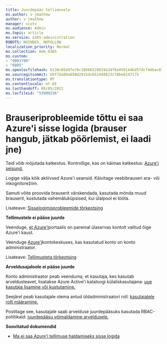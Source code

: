 ```yaml
---
title: Juurdepääs tellimusele
ms.author: v-jmathew
author: v-jmathew
manager: scotv
ms.audience: Admin
ms.topic: article
ms.service: o365-administration
ROBOTS: NOINDEX, NOFOLLOW
localization_priority: Normal
ms.collection: Adm_O365
ms.custom:
- "9003799"
- "6805"
ms.openlocfilehash: b138c05e87e70c18bb6528819a34f8a9501446d57dcf4dbac0734f70fbc3466b
ms.sourcegitcommit: b5f7da89a650d2915dc652449623c78be6247175
ms.translationtype: MT
ms.contentlocale: et-EE
ms.lasthandoff: 08/05/2021
ms.locfileid: "53999236"
---
```

# <a name="unable-to-sign-in-azure-due-to-browser-issues-browser-hangs-keeps-spinning-does-not-load-etc"></a>Brauseriprobleemide tõttu ei saa Azure'i sisse logida (brauser hangub, jätkab pöörlemist, ei laadi jne)

Teid võib mõjutada katkestus. Kontrollige, kas on käimas katkestus: [Azure'i seisund.](https://status.azure.com/status/history/)

Logige välja kõik aktiivsed Azure'i seansid. Käivitage veebibrauseri era- või inkognitorežiim.

Samuti võite proovida brauserit värskendada, kasutada mõnda muud brauserit, kustutada vahemäluküpsised, kui ülalpool ei tööta.

Lisateave: [Sisselogimisprobleemide tõrkeotsing](https://support.microsoft.com/help/4042961/troubleshoot-why-you-can-t-sign-in-to-manage-your-azure-subscription)

**Tellimustele ei pääse juurde**

Veenduge, [et Azure'i](https://portal.azure.com/)portaalis on paremal ülaservas kontolt valitud õige Azure'i kaust.

Veenduge [Azure'i](https://account.windowsazure.com/Subscriptions)kontokeskuses, kas kasutatud konto on konto administraator.

Lisateave: [Tellimusteta tõrkeotsing](https://docs.microsoft.com/azure/billing/billing-no-subscriptions-found?WT.mc_id=Portal-Microsoft_Azure_Support)

**Arveldusajaloole ei pääse juurde**

Konto administraator peab veenduma, et kasutaja, kes kasutab arveldusteavet, lisatakse Azure Active'i kataloogi külaliskasutajana: [uue kasutaja lisamine või kustutamine.](https://docs.microsoft.com/azure/active-directory/fundamentals/add-users-azure-active-directory?WT.mc_id=Portal-Microsoft_Azure_Support)

Seejärel peab kasutajale olema antud üldadministraatori roll: [kasutajatele rolli määramine.](https://docs.microsoft.com/azure/active-directory/fundamentals/active-directory-users-assign-role-azure-portal?WT.mc_id=Portal-Microsoft_Azure_Support)

Postitage see, kasutajale saab arvelduse juurdepääsuks kasutada RBAC-poliitikaid: [juurdepääsu võimaldamine arveldusele.](https://docs.microsoft.com/azure/billing/billing-manage-access?WT.mc_id=Portal-Microsoft_Azure_Support)

**Soovitatud dokumendid**

-   [Ma ei saa Azure'i tellimuse haldamiseks sisse logida](https://docs.microsoft.com/azure/billing-cannot-login-subscription?WT.mc_id=Portal-Microsoft_Azure_Support)